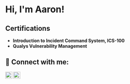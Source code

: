 <h1>Hi, I'm Aaron! 

<h2> Certifications</h2>

- <b>Introduction to Incident Command System, ICS-100</b>
- <b>Qualys Vulnerability Management </b>

<h2> 🤳 Connect with me:</h2>


[<img align="left" alt="aaron-hoye-bbb57b4a | LinkedIn" width="22px" src="https://cdn.jsdelivr.net/npm/simple-icons@v3/icons/linkedin.svg" />][linkedin]
[<img align="left" alt="adhoye | Instagram" width="22px" src="https://cdn.jsdelivr.net/npm/simple-icons@v3/icons/instagram.svg" />][instagram]

[instagram]: https://www.instagram.com/adhoye/
[linkedin]: https://linkedin.com/in/aaronhoye
